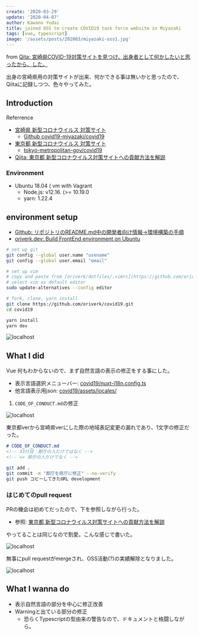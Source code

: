 ```yaml
---
create: '2020-03-29'
update: '2020-04-07'
author: Kawano Yudai
title: joined OSS to create COVID19 task force website in Miyazaki
tags: [vue, typescript]
image: '/assets/posts/202003/miyazaki-oss1.jpg'
---
```


from [Qita: 宮崎県COVID-19対策サイトを見つけ、出身者として何かしたいと思ったから、した。](https://qiita.com/OriverK/items/91429a32e6a8c191a1a6)

出身の宮崎県用の対策サイトが出来、何かできる事は無いかと思ったので、Qiitaに記録しつつ、色々やってみた。

## Introduction
Referrence
- [宮崎県 新型コロナウイルス 対策サイト](https://covid19-miyazaki.netlify.com/)
    - [Github covid19-miyazaki/covid19](https://github.com/covid19-miyazaki/covid19)
- [東京都 新型コロナウイルス 対策サイト](https://stopcovid19.metro.tokyo.lg.jp/)
    - [tokyo-metropolitan-gov/covid19](https://github.com/tokyo-metropolitan-gov/covid19)
- [Qiita: 東京都 新型コロナウイルス対策サイトへの貢献方法を解説](https://qiita.com/FPC_COMMUNITY/items/b9cc072813dc2231b2b2)

### Environment
- Ubuntu 18.04 ( vm with Vagrant
    - Node.js: v12.16. (>= 10.19.0
    - yarn: 1.22.4

## environment setup
- [Github: リポジトリのREADME.md中の開発者向け情報->環境構築の手順](https://github.com/covid19-miyazaki/covid19#%E7%92%B0%E5%A2%83%E6%A7%8B%E7%AF%89%E3%81%AE%E6%89%8B%E9%A0%86)
- [oriverk.dev: Build FrontEnd environment on Ubuntu](https://oriverk.dev/posts/202003-setup-frontend-ubuntu)

```sh
# set up git
git config --global user.name "usename"
git config --global user.email "email"

# set up vim
# copy and paste from [oriverk/dotfiles/.vimrc](https://github.com/oriverk/dotfiles/blob/master/init.vim)
# select vim as default editor
sudo update-alternatives --config editor

# fork, clone, yarn install
git clone https://github.com/oriverk/covid19.git
cd covid19

yarn install
yarn dev
```

<picture>
  <source srcSet="/assets/posts/202003/miyazaki-oss.webp" type="image/webp" />
  <img src="/assets/posts/202003/miyazaki-oss.jpg" alt="localhost" />
</picture>

## What I did
Vue 何もわからないので、まず自然言語の表示の修正をする事にした。

- 表示言語選択メニューバー: [covid19/nuxt-i18n.config.ts](https://github.com/covid19-miyazaki/covid19/blob/development/nuxt-i18n.config.ts)
- 他言語表示用json: [covid19/assets/locales/](https://github.com/covid19-miyazaki/covid19/tree/development/assets/locales)

1. `CODE_OF_CONDUCT.md`の修正

<picture>
  <source srcSet="/assets/posts/202003/miyazaki-oss2.webp" type="image/webp" />
  <img src="/assets/posts/202003/miyazaki-oss2.jpg" alt="localhost" />
</picture>

東京都verから宮崎県verにした際の地域表記変更の漏れであり、1文字の修正だった。

```md
# CODE_OF_CONDUCT.md
<!-- 33行目：都庁の人だけではなく -->
<!-- => 県庁の人だけでなく -->
```

```sh
git add .
git commit -m "都庁を県庁に修正" --no-verify
git push コピーしてきたURL development
```

### はじめてのpull request
PRの機会は初めてだったので、下を参照しながら行った。

- 参照: [東京都 新型コロナウイルス対策サイトへの貢献方法を解説](https://qiita.com/FPC_COMMUNITY/items/b9cc072813dc2231b2b2#%E3%83%97%E3%83%AB%E3%83%AA%E3%82%AF%E3%82%A8%E3%82%B9%E3%83%88%E3%82%92%E9%80%81%E3%82%8B)

やってることは同じなので割愛。こんな感じで書いた。

<picture>
  <source srcSet="/assets/posts/202003/miyazaki-oss3.webp" type="image/webp" />
  <img src="/assets/posts/202003/miyazaki-oss3.jpg" alt="localhost" />
</picture>

無事にpull requestがmergeされ、OSS活動(?)の実績解除となりました。

<picture>
  <source srcSet="/assets/posts/202003/miyazaki-oss4.webp" type="image/webp" />
  <img src="/assets/posts/202003/miyazaki-oss4.jpg" alt="localhost" />
</picture>

## What I wanna do 
- 表示自然言語の部分を中心に修正改善
- Warningと出ている部分の修正
  - 恐らくTypescriptの型由来の警告なので、ドキュメントと格闘しながら。